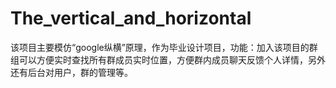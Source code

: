 # The_vertical_and_horizontal

该项目主要模仿“google纵横”原理，作为毕业设计项目，功能：加入该项目的群组可以方便实时查找所有群成员实时位置，方便群内成员聊天反馈个人详情，另外还有后台对用户，群的管理等。
